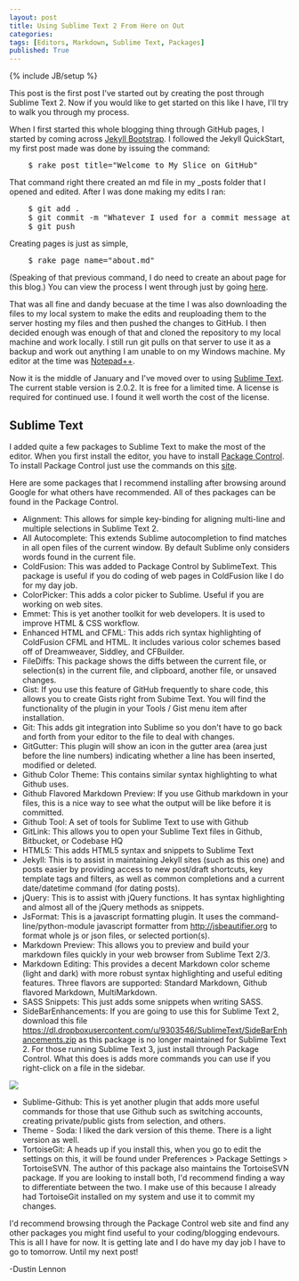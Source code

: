 ```yaml
---
layout: post
title: Using Sublime Text 2 From Here on Out
categories: 
tags: [Editors, Markdown, Sublime Text, Packages]
published: True
---
```

{% include JB/setup %}

This post is the first post I've started out by creating the post through Sublime Text 2. Now if you would like to get started on this like I have, I'll try to walk you through my process.
<!-- more -->

When I first started this whole blogging thing through GitHub pages, I started by coming across [Jekyll Bootstrap](http://jekyllbootstrap.com/). I followed the Jekyll QuickStart, my first post made was done by issuing the command:

<pre class="prettyprint prettyprinted">
	$ rake post title="Welcome to My Slice on GitHub"
</pre>

That command right there created an md file in my _posts folder that I opened and edited. After I was done making my edits I ran:

<pre class="prettyprint prettyprinted">
	$ git add .
	$ git commit -m "Whatever I used for a commit message at the time"
	$ git push
</pre>

Creating pages is just as simple,

<pre class="prettyprint prettyprinted">
	$ rake page name="about.md"
</pre>

(Speaking of that previous command, I do need to create an about page for this blog.) You can view the process I went through just by going [here](http://jekyllbootstrap.com/usage/jekyll-quick-start.html).

That was all fine and dandy becuase at the time I was also downloading the files to my local system to make the edits and reuploading them to the server hosting my files and then pushed the changes to GitHub. I then decided enough was enough of that and cloned the repository to my local machine and work locally. I still run git pulls on that server to use it as a backup and work out anything I am unable to on my Windows machine. My editor at the time was [Notepad++](http://notepad-plus-plus.org/).

Now it is the middle of January and I've moved over to using [Sublime Text](http://www.sublimetext.com/). The current stable version is 2.0.2. It is free for a limited time. A license is required for continued use. I found it well worth the cost of the license.

## Sublime Text ##
I added quite a few packages to Sublime Text to make the most of the editor. When you first install the editor, you have to install [Package Control](https://packagecontrol.io/). To install Package Control just use the commands on this [site](https://packagecontrol.io/installation).

Here are some packages that I recommend installing after browsing around Google for what others have recommended. All of thes packages can be found in the Package Control.

* Alignment: This allows for simple key-binding for aligning multi-line and multiple selections in Sublime Text 2.
* All Autocomplete: This extends Sublime autocompletion to find matches in all open files of the current window. By default Sublime only considers words found in the current file.
* ColdFusion: This was added to Package Control by SublimeText. This package is useful if you do coding of web pages in ColdFusion like I do for my day job.
* ColorPicker: This adds a color picker to Sublime. Useful if you are working on web sites.
* Emmet: This is yet another toolkit for web developers. It is used to improve HTML & CSS workflow.
* Enhanced HTML and CFML: This adds rich syntax highlighting of ColdFusion CFML and HTML. It includes various color schemes based off of Dreamweaver, Siddley, and CFBuilder.
* FileDiffs: This package shows the diffs between the current file, or selection(s) in the current file, and clipboard, another file, or unsaved changes.
* Gist: If you use this feature of GitHub frequently to share code, this allows you to create Gists right from Subime Text. You will find the functionality of the plugin in your Tools / Gist menu item after installation.
* Git: This adds git integration into Sublime so you don't have to go back and forth from your editor to the file to deal with changes.
* GitGutter: This plugin will show an icon in the gutter area (area just before the line numbers) indicating whether a line has been inserted, modified or deleted.
* Github Color Theme: This contains similar syntax highlighting to what Github uses.
* Github Flavored Markdown Preview: If you use Github markdown in your files, this is a nice way to see what the output will be like before it is committed.
* Github Tool: A set of tools for Sublime Text to use with Github
* GitLink: This allows you to open your Sublime Text files in Github, Bitbucket, or Codebase HQ
* HTML5: This adds HTML5 syntax and snippets to Sublime Text
* Jekyll: This is to assist in maintaining Jekyll sites (such as this one) and posts easier by providing access to new post/draft shortcuts, key template tags and filters, as well as common completions and a current date/datetime command (for dating posts).
* jQuery: This is to assist with jQuery functions. It has syntax highlighting and almost all of the jQuery methods as snippets.
* JsFormat: This is a javascript formatting plugin. It uses the command-line/python-module javascript formatter from http://jsbeautifier.org to format whole js or json files, or selected portion(s).
* Markdown Preview: This allows you to preview and build your markdown files quickly in your web browser from Sublime Text 2/3.
* Markdown Editing: This provides a decent Markdown color scheme (light and dark) with more robust syntax highlighting and useful editing features. Three flavors are supported: Standard Markdown, Github flavored Markdown, MultiMarkdown.
* SASS Snippets: This just adds some snippets when writing SASS.
* SideBarEnhancements: If you are going to use this for Sublime Text 2, download this file https://dl.dropboxusercontent.com/u/9303546/SublimeText/SideBarEnhancements.zip as this package is no longer maintained for Sublime Text 2. For those running Sublime Text 3, just install through Package Control. What this does is adds more commands you can use if you right-click on a file in the sidebar.

<img src="https://packagecontrol.io/readmes/img/03c90c0ea60334ac957ab47f01d44900bea2ec03.png">

* Sublime-Github: This is yet another plugin that adds more useful commands for those that use Github such as switching accounts, creating private/public gists from selection, and others.
* Theme - Soda: I liked the dark version of this theme. There is a light version as well.
* TortoiseGit: A heads up if you install this, when you go to edit the settings on this, it will be found under Preferences > Package Settings > TortoiseSVN. The author of this package also maintains the TortoiseSVN package. If you are looking to install both, I'd recommend finding a way to differentiate between the two. I make use of this because I already had TortoiseGit installed on my system and use it to commit my changes.

I'd recommend browsing through the Package Control web site and find any other packages you might find useful to your coding/blogging endevours. This is all I have for now. It is getting late and I do have my day job I have to go to tomorrow. Until my next post!

-Dustin Lennon